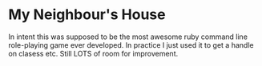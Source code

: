 # My Neighbour's House
In intent this was supposed to be the most awesome ruby command line role-playing game ever developed. In practice I just used it to get a handle on clasess etc. Still LOTS of room for improvement. 

